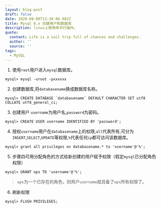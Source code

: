 ```yaml
---
layout: blog-post
draft: false
date: 2020-08-08T13:38:06.082Z
title: Mysql 8.x 创建用户和数据库
description: linux上使用命令行操作。
quote:
  content: Life is a sail trip full of chances and challenges.
  author: ''
  source: ''
tags:
  - MySQL
---
```

1. 使用`root`用户进入`mysql`数据库。

```
mysql> mysql -uroot -pxxxxxx
```

2. 创建数据库,将`databasename`换成数据库名称。

```
mysql> CREATE DATABASE `databasename` DEFAULT CHARACTER SET utf8 COLLATE utf8_general_ci;
```

3. 创建用户 `username`为用户名,`password`为密码。

```
mysql> CREATE USER username IDENTIFIED BY 'password';
```

4. 授权`username`用户在`databasename`上的权限,`all`代表所有,可分为`INSERT`,`SELECT`,`UPDATE`等权限,`%`代表任何`ip`都可访问该数据库。

```
mysql> grant all privileges on databasename.* to 'username'@'%';
```

5. 步骤四可用分配角色的方式给新创建的用户赋予权限（假定`mysql`已分配角色权限）

```
mysql> GRANT ops TO 'username'@'%';
```

> `ops`为一个已存在的角色，则用户`username`就具备了`ops`所有权限了。

6. 刷新权限

```
mysql> FLUSH PRIVILEGES;
```





